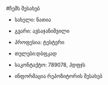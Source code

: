 #ჩემს შესახებ
 - სახელი: ნათია
 - გვარი: ავსაჯანიშვილი
 - პროფესია: ტესტერი
 - თულები:დბფკად
 - საკონტაქტო: 789078, ჰდფჯს


- ინფორმაცია რეპოზიტორის შესახებ


